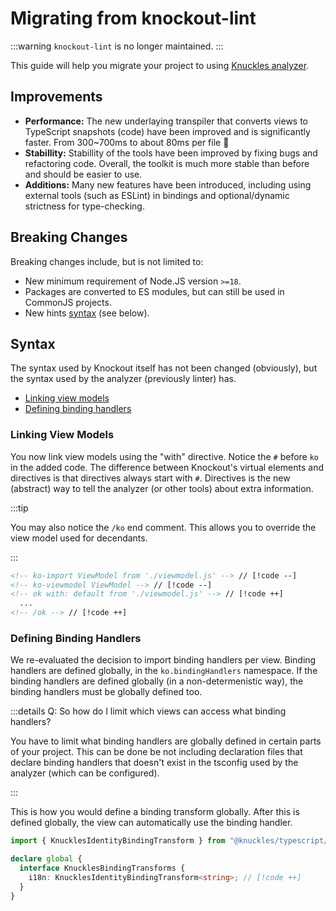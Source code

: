 # Migrating from knockout-lint

:::warning
`knockout-lint` is no longer maintained.
:::

<!-- @include: @/docs/parts/migration-intro.md -->

This guide will help you migrate your project to using [Knuckles analyzer](/docs/analyzer/overview).

## Improvements

- **Performance:** The new underlaying transpiler that converts views to TypeScript snapshots (code) have been improved and is significantly faster. From 300~700ms to about 80ms per file 🤯
- **Stabillity:** Stabillity of the tools have been improved by fixing bugs and refactoring code. Overall, the toolkit is much more stable than before and should be easier to use.
- **Additions:** Many new features have been introduced, including using external tools (such as ESLint) in bindings and optional/dynamic strictness for type-checking.

## Breaking Changes

Breaking changes include, but is not limited to:

- New minimum requirement of Node.JS version `>=18`.
- Packages are converted to ES modules, but can still be used in CommonJS projects.
- New hints [syntax](#syntax) (see below).

## Syntax

The syntax used by Knockout itself has not been changed (obviously), but the syntax used by the analyzer (previously linter) has.

- [Linking view models](#linking-view-models) <!-- no toc  -->
- [Defining binding handlers](#defining-binding-handlers)

### Linking View Models

You now link view models using the "with" directive. Notice the `#` before `ko` in the added code. The difference between Knockout's virtual elements and directives is that directives always start with `#`. Directives is the new (abstract) way to tell the analyzer (or other tools) about extra information.

:::tip

You may also notice the `/ko` end comment. This allows you to override the view model used for decendants.

:::

<!-- prettier-ignore -->
```html
<!-- ko-import ViewModel from './viewmodel.js' --> // [!code --]
<!-- ko-viewmodel ViewModel --> // [!code --]
<!-- ok with: default from './viewmodel.js' --> // [!code ++]
  ...
<!-- /ok --> // [!code ++]
```

### Defining Binding Handlers

We re-evaluated the decision to import binding handlers per view. Binding handlers are defined globally, in the `ko.bindingHandlers` namespace. If the binding handlers are defined globally (in a non-determenistic way), the binding handlers must be globally defined too.

:::details Q: So how do I limit which views can access what binding handlers?

You have to limit what binding handlers are globally defined in certain parts of your project. This can be done be not including declaration files that declare binding handlers that doesn't exist in the tsconfig used by the analyzer (which can be configured).

:::

This is how you would define a binding transform globally. After this is defined globally, the view can automatically use the binding handler.

```ts
import { KnucklesIdentityBindingTransform } from "@knuckles/typescript/types";

declare global {
  interface KnucklesBindingTransforms {
    i18n: KnucklesIdentityBindingTransform<string>; // [!code ++]
  }
}
```
